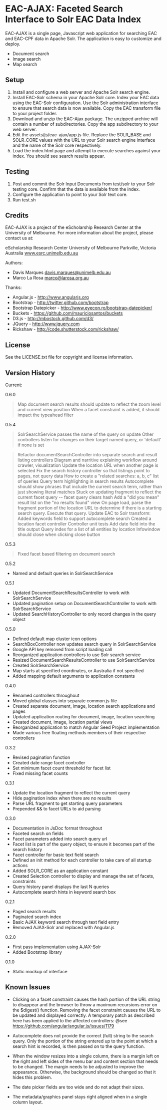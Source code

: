 EAC-AJAX: Faceted Search Interface to Solr EAC Data Index
=========================================================

EAC-AJAX is a single page, Javascript web application for searching EAC and 
EAC-CPF data in Apache Solr. The application is easy to customize and deploy.

 * Document search
 * Image search
 * Map search

Setup
-----

1. Install and configure a web server and Apache Solr search engine.
2. Install EAC-Solr schema in your Apache Solr core. Index your EAC data using
   the EAC-Solr configuration. Use the Solr administration interface to ensure
   that search data is now available. Copy the EAC transform file to your
   project folder.
3. Download and unzip the EAC-Ajax package. The unzipped archive will contain a
   number of subdirectories.  Copy the app subdirectory to your web server.
4. Edit the assets/js/eac-ajax/app.js file. Replace the SOLR_BASE and SOLR_CORE
   values with the URL to your Solr search engine interface and the name of the
   Solr core respectively.
5. Load the index.html page and attempt to execute searches against your
   index. You should see search results appear.

 
Testing
-------

1. Post and commit the Solr Input Documents from test/solr to your Solr testing 
   core. Confirm that the data is available from the index.
2. Configure the application to point to your Solr text core.
3. Run test.sh


Credits
-------

EAC-AJAX is a project of the eScholarship Research Center at the University of
Melbourne. For more information about the project, please contact us at:

  eScholarship Research Center
  University of Melbourne
  Parkville, Victoria
  Australia
  www.esrc.unimelb.edu.au

Authors:

 * Davis Marques <davis.marques@unimelb.edu.au>
 * Marco La Rosa <marco@larosa.org.au>

Thanks:

 * Angular.js - http://www.angularjs.org
 * Bootstrap - http://twitter.github.com/bootstrap
 * Bootstrap Datepicker - http://www.eyecon.ro/bootstrap-datepicker/
 * Buckets - https://github.com/mauriciosantos/buckets
 * D3.js - http://mbostock.github.com/d3/
 * JQuery - http://www.jquery.com
 * Rickshaw - http://code.shutterstock.com/rickshaw/

License
-------
See the LICENSE.txt file for copyright and license information.


Version History
---------------

Current:  

0.6.0

 > Map document search results should update to reflect the zoom level and current view position
 > When a facet constraint is added, it should impact the typeahead filter

0.5.4

 > SolrSearchService passes the name of the query on update
 > Other controllers listen for changes on their target named query, or 'default' if none is set

 > Refactor documentSearchController into separate search and result listing controllers
 > Diagram and narritive explaining workflow around crawler, visualization
 > Update the location URL when another page is selected
 > Fix the search history controller so that listings point to pages, not query
   data
 > How to create a "related searches: a, b, c" list of queries
 > Query term highlighting in search results
 > Autocomplete should show phrases that include the current search term, rather
   than just showing literal matches
 > Stuck on updating fragment to reflect the current facet query -- facet query
   clears hash
 > Add a "did you mean" result list on the "no results found" view
 > On page load, parse the fragment portion of the location URL to determine
   if there is a starting search query.  Execute that query.
 > Update EAC to Solr transform: Added keywords field to support autocomplete
   search
 > Created a location facet controller
 > Controller unit tests
 > Add date field into the title output
 > Query index for a list of all entities by location
 > Infowindow should close when clicking close button

0.5.3

 > Fixed facet based filtering on document search

0.5.2

 * Named and default queries in SolrSearchService

0.5.1

 * Updated DocumentSearchResultsController to work with SolrSearchService
 * Updated pagination setup on DocumentSearchController to work with SolrSearchService
 * Updated SearchHistoryController to only record changes in the query object

0.5.0

 * Defined default map cluster icon options 
 * SearchBoxController now updates search query in SolrSearchService
 * Google API key removed from script loading call
 * Reorganized application controllers to use Solr search service
 * Resized DocumentSearchResultsController to use SolrSearchService
 * Created SolrSearchService
 * Map starts at specified coordinates, or Australia if not specified
 * Added mapping default arguments to application constants

0.4.0

 * Renamed controllers throughout
 * Moved global classes into separate common.js file
 * Created separate document, image, location search applications and pages
 * Updated application routing for document, image, location searching
 * Created document, image, location partial views
 * Reorganized application to match Angular Seed Project implementation
 * Made various free floating methods members of their respective controllers

0.3.2

 * Revised pagination function
 * Created date range facet controller
 * Set minimum facet count threshold for facet list
 * Fixed missing facet counts

0.3.1

 * Update the location fragment to reflect the current query
 * Hide pagination index when there are no results
 * Parse URL fragment to get starting query parameters
 * Prepended && to facet URLs to aid parsing

0.3.0

 * Documentation in JsDoc format throughout
 * Faceted search on fields
 * Facet parameters added into search query url
 * Facet list is part of the query object, to ensure it becomes part of the
   search history
 * Facet controller for basic text field search
 * Defined an init method for each controller to take care of all startup
   actions
 * Added SOLR_CORE as an application constant
 * Created Selection controller to display and manage the set of facets,
   constraints
 * Query history panel displays the last N queries
 * Autocomplete search hints in keyword search box

0.2.1

 * Paged search results
 * Paginated search index
 * Basic AJAX keyword search through text field entry
 * Removed AJAX-Solr and replaced with Angular.js

0.2.0

 * First pass implementation using AJAX-Solr
 * Added Bootstrap library

0.1.0

 * Static mockup of interface


Known Issues
------------

 * Clicking on a facet constraint causes the hash portion of the URL string to
   disappear and the browser to throw a maximum recursions error on the $digest()
   function. Removing the facet constraint causes the URL to be updated and 
   displayed correctly. A temporary patch as described here has been applied to
   the affected controllers:
   @see https://github.com/angular/angular.js/issues/1179

 * Autocomplete does not provide the correct (full) string to the search query.
   Only the portion of the string entered up to the point at which a search
   hint is recorded, is then passed on to the query function.

 * When the window resizes into a single column, there is a margin left on the
   right and left sides of the menu bar and content section that needs to be
   changed.  The margin needs to be adjusted to improve the appearance.
   Otherwise, the background should be changed so that it hides this problem.

 * The date picker fields are too wide and do not adapt their sizes.

 * The metadata/graphics panel stays right aligned when in a single column
   layout.
